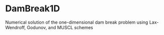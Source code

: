 # DamBreak1D
Numerical solution of the one-dimensional dam break problem using Lax-Wendroff, Godunov, and MUSCL schemes
